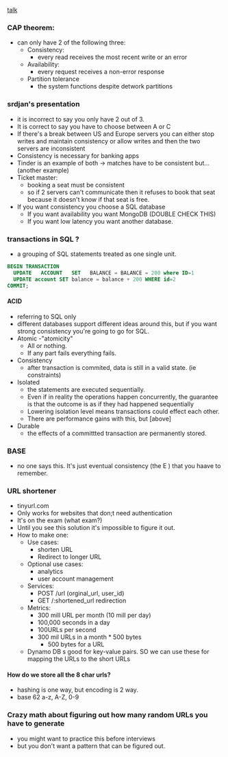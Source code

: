 [talk](https://www.youtube.com/watch?v=bG9AQ9ce5Zo)
### CAP theorem:

- can only have 2 of the following three:
  - Consistency:
    - every read receives the most recent write or an error
  - Availability:
    - every request receives a non-error response
  - Partition tolerance
    - the system functions despite detwork partitions

### srdjan's presentation

- it is incorrect to say you only have 2 out of 3.
- It is correct to say you have to choose between A or C
- If there's a break between US and Europe servers you can either stop writes and maintain consistency or allow writes and then the two servers are inconsistent
- Consistency is necessary for banking apps
- Tinder is an example of both -> matches have to be consistent but... (another example)
- Ticket master:
  - booking a seat must be consistent
  - so if 2 servers can't communicate then it refuses to book that seat because it doesn't know if that seat is free.
- If you want consistency you choose a SQL database
  - If you want availability you want MongoDB (DOUBLE CHECK THIS)
  - If you want low latency you want another database.

### transactions in SQL ?

- a grouping of SQL statements treated as one single unit.

```sql
BEGIN TRANSACTION
  UPDATE   ACCOUNT   SET   BALANCE = BALANCE = 200 where ID=1
  UPDATE account SET balance = balance + 200 WHERE id=2
COMMIT;
```

#### ACID

- referring to SQL only
- different databases support different ideas around this, but if you want strong consistency you're going to go for SQL.
- Atomic
  -"atomicity"
  - All or nothing.
  - If any part fails everything fails.
- Consistency
  - after transaction is commited, data is still in a valid state. (ie constraints)
- Isolated
  - the statements are executed sequentially.
  - Even if in reality the operations happen concurrently, the guarantee is that the outcome is as if they had happened sequentially
  - Lowering isolation level means transactions could effect each other.
  - There are performance gains with this, but [above]
- Durable
  - the effects of a committted transaction are permanently stored.

### BASE

- no one says this. It's just eventual consistency (the E ) that you haave to remember.

### URL shortener

- tinyurl.com
- Only works for websites that don;t need authentication
- It's on the exam (what exam?)
- Until you see this solution it's impossible to figure it out.
- How to make one:
  - Use cases:
    - shorten URL
    - Redirect to longer URL
  - Optional use cases:
    - analytics
    - user account management
  - Services:
    - POST /url (orginal_url, user_id)
    - GET /:shortened_url redirection
  - Metrics:
    - 300 mill URL per month (10 mill per day)
    - 100,000 seconds in a day
    - 100URLs per second
    - 300 mil URLs in a month * 500 bytes
      - 500 bytes for a URL
  - Dynamo DB s good for key-value pairs. SO we can use these for mapping the URLs to the short URLs

#### How do we store all the 8 char urls?

- hashing is one way, but encoding is 2 way.
- base 62 a-z, A-Z, 0-9

### Crazy math about figuring out how many random URLs you have to generate

- you might want to practice this before interviews
- but you don't want a pattern that can be figured out.
